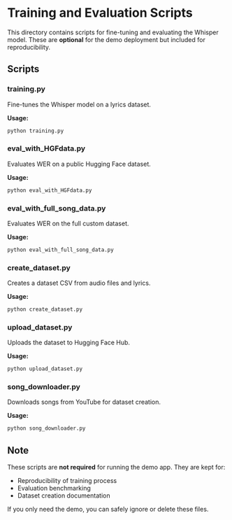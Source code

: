 # Training and Evaluation Scripts

This directory contains scripts for fine-tuning and evaluating the Whisper model. These are **optional** for the demo deployment but included for reproducibility.

## Scripts

### training.py
Fine-tunes the Whisper model on a lyrics dataset.

**Usage:**
```bash
python training.py
```

### eval_with_HGFdata.py
Evaluates WER on a public Hugging Face dataset.

**Usage:**
```bash
python eval_with_HGFdata.py
```

### eval_with_full_song_data.py
Evaluates WER on the full custom dataset.

**Usage:**
```bash
python eval_with_full_song_data.py
```

### create_dataset.py
Creates a dataset CSV from audio files and lyrics.

**Usage:**
```bash
python create_dataset.py
```

### upload_dataset.py
Uploads the dataset to Hugging Face Hub.

**Usage:**
```bash
python upload_dataset.py
```

### song_downloader.py
Downloads songs from YouTube for dataset creation.

**Usage:**
```bash
python song_downloader.py
```

## Note
These scripts are **not required** for running the demo app. They are kept for:
- Reproducibility of training process
- Evaluation benchmarking
- Dataset creation documentation

If you only need the demo, you can safely ignore or delete these files.
